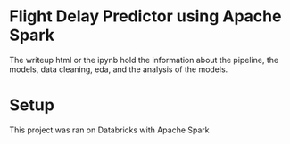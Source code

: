 # Flight Delay Predictor using Apache Spark
The writeup html or the ipynb hold the information about the pipeline, the models, data cleaning, eda, and the analysis of the models.

# Setup
This project was ran on Databricks with Apache Spark